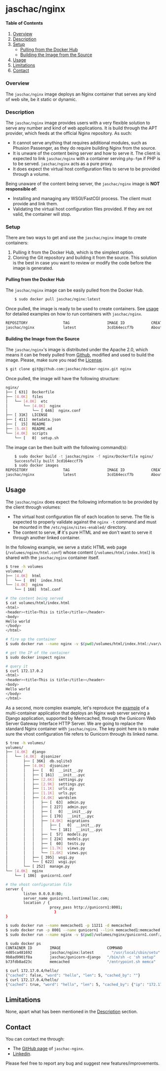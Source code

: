 # jaschac/nginx
#### Table of Contents
1. [Overview](#overview)
2. [Description](#description)
3. [Setup](#setup)
    * [Pulling from the Docker Hub](#pulling-from-the-docker-hub)
    * [Building the Image from the Source](#building-the-image-from-the-source)
4. [Usage](#usage)
5. [Limitations](#limitations)
6. [Contact](#contact)

### Overview
The `jaschac/nginx` image deploys an Nginx container that serves any kind of web site, be it static or dynamic. 

### Description
The `jaschac/nginx` image provides users with a very flexible solution to serve any number and kind of web applications. It is build through the APT provider, which feeds at the official Nginx repository. As such:

 * It cannot serve anything that requires additional modules, such as Phusion Passenger, as they do require building Nginx from the source.
 * It is unware of the content being server and how to serve it. The client is expected to link `jaschac/nginx` with a container serving `php-fpm` if PHP is to be served. `jaschac/nginx` acts as a pure proxy.
 * It does expect the virtual host configuration files to serve to be provided through a volume.

Being unaware of the content being server, the `jaschac/nginx` image is **NOT responsible of**:

 * Installing and managing any WSGI/FastCGI process. The client must provide and link them.
 * Validating the virtual host configuration files provided. If they are not valid, the container will stop.

### Setup
There are two ways to get and use the `jaschac/nginx` image to create containers:

 1. Pulling it from the Docker Hub, which is the simplest option.
 2. Cloning the Git repository and building it from the source. This solution is the best in case you want to review or modify the code before the image is generated.

#### Pulling from the Docker Hub
The `jaschac/nginx` image can be easily pulled from the Docker Hub.

```bash
    $ sudo docker pull jaschac/nginx:latest
```
Once pulled, the image is ready to be used to create containers. See [usage](#usage) for detailed examples on how to run containers with `jaschac/nginx`.
```bash
REPOSITORY                TAG                 IMAGE ID            CREATED             VIRTUAL SIZE
jaschac/nginx             latest              3cd164eccf7b        About an hour ago   244.2 MB
```

#### Building the Image from the Source
The `jaschac/nginx`'s image is distributed under the Apache 2.0, which means it can be freely pulled from [Github](https://github.com/jaschac/docker-nginx), modified and used to build the image. Please, make sure you read the [License](https://github.com/jaschac/docker-nginx/blob/master/LICENSE).

```bash
$ git clone git@github.com:jaschac/docker-nginx.git nginx
```
 Once pulled, the image will have the following structure:
```bash
nginx/
├── [ 631]  Dockerfile
├── [4.0K]  files
│   └── [4.0K]  etc
│       └── [4.0K]  nginx
│           └── [ 646]  nginx.conf
├── [ 31K]  LICENSE
├── [ 411]  metadata.json
├── [  15]  README
├── [5.4K]  README.md
└── [4.0K]  scripts
    └── [   0]  setup.sh
```

The image can be then built with the following command(s):

```bash
    $ sudo docker build -t jaschac/nginx -f nginx/Dockerfile nginx/
    Successfully built 3cd164eccf7b
    $ sudo docker images
REPOSITORY                TAG                 IMAGE ID            CREATED             VIRTUAL SIZE
jaschac/nginx             latest              3cd164eccf7b        About an hour ago   244.2 MB
```

## Usage
The `jaschac/nginx` does expect the following information to be provided by the client through volumes:

 * The virtual host configuration file of each location to serve. The file is expected to properly validate against the `nginx -t` command and must be mounted in the `/etc/nginx/sites-enabled/` directory.
 * The content to serve, **if** it's pure HTML and we don't want to serve it through another linked container.

In the following example, we serve a static HTML web page (`/volumes/nginx/html.conf`) whose content (`/volumes/html/index.html`) is shared with the `jaschac/nginx` container itself.

```bash
$ tree -h volumes
volumes/
├── [4.0K]  html
│   └── [  89]  index.html
└── [4.0K]  nginx
    └── [ 168]  html.conf

# the content being served
$ cat volumes/html/index.html
<html>
<header><title>This is title</title></header>
<body>
Hello world
</body>
</html>

# fire up the container
$ sudo docker run --name nginx -v $(pwd)/volumes/html/index.html:/var/www/html/index.html -v $(pwd)/volumes/nginx/html.conf:/etc/nginx/sites-enabled/html.conf -d jaschac/nginx:latest

# get the IP of the container
$ sudo docker inspect nginx

# query it
$ curl 172.17.0.2
<html>
<header><title>This is title</title></header>
<body>
Hello world
</body>
</html>
```

As a second, more complex example, let's reproduce the [example](https://github.com/jaschac/dockercompose-nginx-gunicorn-django-memcached) of a multi-container application that deploys an Nginx web server serving a Django application, supported by Memcached, through the Gunicorn Web Server Gateway Interface HTTP Server. We are going to replace the standard Nginx container with `jaschac/nginx`. The key point here is to make sure the vhost configuration file refers to Gunicorn through its linked name.

```bash
$ tree -h volumes/
volumes/
├── [4.0K]  django
│   └── [4.0K]  djsonizer
│       ├── [ 36K]  db.sqlite3
│       ├── [4.0K]  djsonizer
│       │   ├── [   0]  __init__.py
│       │   ├── [ 161]  __init__.pyc
│       │   ├── [2.6K]  settings.py
│       │   ├── [2.9K]  settings.pyc
│       │   ├── [1.1K]  urls.py
│       │   ├── [1.1K]  urls.pyc
│       │   ├── [4.0K]  wordslen
│       │   │   ├── [  63]  admin.py
│       │   │   ├── [ 227]  admin.pyc
│       │   │   ├── [   0]  __init__.py
│       │   │   ├── [ 170]  __init__.pyc
│       │   │   ├── [4.0K]  migrations
│       │   │   │   ├── [   0]  __init__.py
│       │   │   │   └── [ 181]  __init__.pyc
│       │   │   ├── [  57]  models.py
│       │   │   ├── [ 224]  models.pyc
│       │   │   ├── [  60]  tests.py
│       │   │   ├── [1.7K]  views.py
│       │   │   └── [1.6K]  views.pyc
│       │   ├── [ 395]  wsgi.py
│       │   └── [ 622]  wsgi.pyc
│       └── [ 252]  manage.py
└── [4.0K]  nginx
    └── [ 186]  gunicorn1.conf

# the vhost configuration file
server {
        listen 0.0.0.0:80;
        server_name gunicorn1.lostinmalloc.com;
        location / { 
                    proxy_pass http://gunicorn1:8001;
                      }
}

$ sudo docker run --name memcached1 -p 11211 -d memcached
$ sudo docker run -p 8001 --name gunicorn1 --link memcached1:memcached -v $PWD/volumes/django/djsonizer/:/var/www/webapp:ro -d jaschac/gunicorn-django
$ sudo docker run --name nginx -v $(pwd)/volumes/nginx/gunicorn1.conf:/etc/nginx/sites-enabled/gunicorn1.conf --link gunicorn1:gunicorn1 -d jaschac/nginx:latest

$ sudo docker ps
CONTAINER ID        IMAGE                     COMMAND                  CREATED             STATUS              PORTS                      NAMES
4d05ca481692        jaschac/nginx:latest        "/usr/local/sbin/setu"   4 seconds ago       Up 3 seconds        80/tcp, 443/tcp            nginx
9b8ad9901f8a        jaschac/gunicorn-django   "/bin/sh -c 'sh setup"   6 minutes ago       Up 6 minutes        0.0.0.0:32769->8001/tcp    gunicorn1
b73fdb8ad23c        memcached                 "/entrypoint.sh memca"   7 minutes ago       Up 7 minutes        0.0.0.0:32768->11211/tcp   memcached1

$ curl 172.17.0.4/hello/
{"cached": false, "word": "hello", "len": 5, "cached_by": ""}
$ curl 172.17.0.4/hello/
{"cached": true, "word": "hello", "len": 5, "cached_by": {"ip": "172.17.0.2", "hostname": "9b8ad9901f8a"}}
```

## Limitations
None, apart what has been mentioned in the [Description](#Description) section.

## Contact
You can contact me through:

  - The [GitHub page](https://github.com/jaschac/docker-nginx) of `jaschac-nginx`.
  - [Linkedin](https://es.linkedin.com/in/jaschacasadio).

Please feel free to report any bug and suggest new features/improvements.
